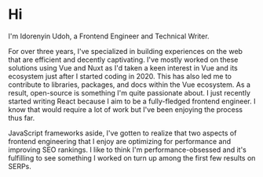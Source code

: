 # Hi

I'm Idorenyin Udoh, a Frontend Engineer and Technical Writer.

For over three years, I've specialized in building experiences on the web that are efficient and decently captivating. I've mostly worked on these solutions using Vue and Nuxt as I'd taken a keen interest in Vue and its ecosystem just after I started coding in 2020. This has also led me to contribute to libraries, packages, and docs within the Vue ecosystem. As a result, open-source is something I'm quite passionate about. I just recently started writing React because I aim to be a fully-fledged frontend engineer. I know that would require a lot of work but I've been enjoying the process thus far.

JavaScript frameworks aside, I've gotten to realize that two aspects of frontend engineering that I enjoy are optimizing for performance and improving SEO rankings. I like to think I'm performance-obsessed and it's fulfilling to see something I worked on turn up among the first few results on SERPs.
